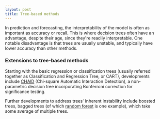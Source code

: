 ```yaml
---
layout: post
title: Tree-based methods
---
```


In prediction and forecasting, the interpretability of the model is often as important as accuracy or recall. This is where decision trees often have an advantage, despite their age, since they're readily interpretable. One notable disadvantage is that trees are usually unstable, and typically have lower accuracy than other methods.

### Extensions to tree-based methods

Starting with the basic regression or classification trees (usually referred together as Classification and Regression Tree, or CART), developments include [CHAID](https://en.wikipedia.org/wiki/Chi-square_automatic_interaction_detection) (Chi-square Automatic Interaction Detection), a non-parametric decision tree incorporating Bonferroni correction for significance testing.

Further developments to address trees' inherent instability include boosted trees, bagged trees (of which [random forest](https://en.wikipedia.org/wiki/Random_forest) is one example), which take some average of multiple trees.
